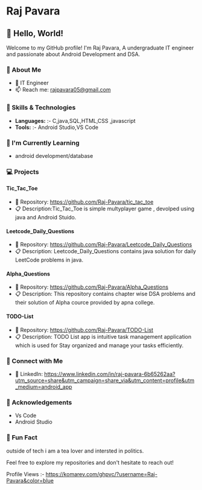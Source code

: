 # Raj Pavara

## 👋 Hello, World!

Welcome to my GitHub profile! I'm Raj Pavara, A undergraduate IT engineer and passionate about Android Development and DSA.

### 🚀 About Me

- 💼 IT Engineer
- 📫 Reach me: rajpavara05@gmail.com

### 🔧 Skills & Technologies

- **Languages:**  :- C,java,SQL,HTML,CSS ,javascript
- **Tools:** :- Android Studio,VS Code 

### 🌱 I'm Currently Learning

- android development/database

### 💻 Projects

#### Tic_Tac_Toe

- 📂 Repository: https://github.com/Raj-Pavara/tic_tac_toe
- 📋 Description:Tic_Tac_Toe is simple multyplayer game , devolped using java and Android Stuido.

#### Leetcode_Daily_Questions

- 📂 Repository: https://github.com/Raj-Pavara/Leetcode_Daily_Questions
- 📋 Description: Leetcode_Daily_Questions contains java solution for daily LeetCode problems in java.

#### Alpha_Questions

- 📂 Repository: https://github.com/Raj-Pavara/Alpha_Questions
- 📋 Description: This repository contains chapter wise DSA problems and their solution of Alpha cource provided by apna college.

#### TODO-List

- 📂 Repository: https://github.com/Raj-Pavara/TODO-List
- 📋 Description: TODO List app is intuitive task management application which is used for Stay organized and manage your tasks efficiently.

### 🤝 Connect with Me

- 🔗 LinkedIn: https://www.linkedin.com/in/raj-pavara-6b65262aa?utm_source=share&utm_campaign=share_via&utm_content=profile&utm_medium=android_app

### 🙏 Acknowledgements

- Vs Code 
- Android Studio


### 🌟 Fun Fact

outside of tech i am a tea lover and intersted in politics.

Feel free to explore my repositories and don't hesitate to reach out!

Profile Views :- https://komarev.com/ghpvc/?username=Raj-Pavara&color=blue
